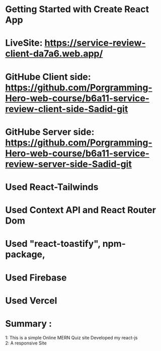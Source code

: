 # Getting Started with Create React App

# LiveSite: https://service-review-client-da7a6.web.app/

# GitHube Client side: https://github.com/Porgramming-Hero-web-course/b6a11-service-review-client-side-Sadid-git

# GitHube Server side: https://github.com/Porgramming-Hero-web-course/b6a11-service-review-server-side-Sadid-git

# Used React-Tailwinds

# Used Context API and React Router Dom

# Used "react-toastify", npm-package,

# Used Firebase

# Used Vercel

# Summary :

1: This is a simple Online MERN Quiz site Developed my react-js <br>
2: A responsive Site
